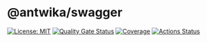 # @antwika/swagger

[![License: MIT](https://img.shields.io/badge/License-MIT-yellow.svg)](https://opensource.org/licenses/MIT)
[![Quality Gate Status](https://sonarcloud.io/api/project_badges/measure?project=antwika_swagger&metric=alert_status)](https://sonarcloud.io/summary/new_code?id=antwika_swagger)
[![Coverage](https://sonarcloud.io/api/project_badges/measure?project=antwika_swagger&metric=coverage)](https://sonarcloud.io/summary/new_code?id=antwika_swagger)
[![Actions Status](https://github.com/antwika/swagger/workflows/CI/badge.svg)](https://github.com/antwika/swagger/actions/workflows/ci.yml)
